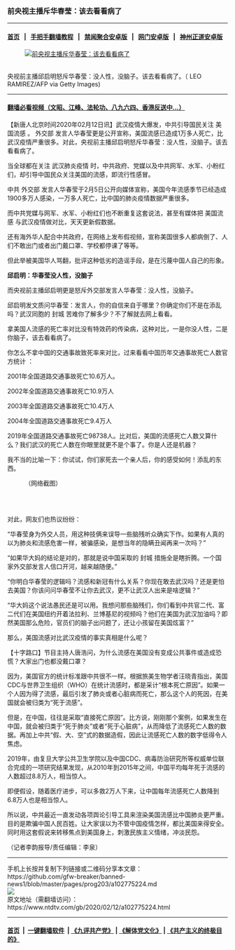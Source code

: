 ### 前央视主播斥华春莹：该去看看病了
------------------------

#### [首页](https://github.com/gfw-breaker/banned-news1/blob/master/README.md) &nbsp;&nbsp;|&nbsp;&nbsp; [手把手翻墙教程](https://github.com/gfw-breaker/guides/wiki) &nbsp;&nbsp;|&nbsp;&nbsp; [禁闻聚合安卓版](https://github.com/gfw-breaker/bn-android) &nbsp;&nbsp;|&nbsp;&nbsp; [网门安卓版](https://github.com/oGate2/oGate) &nbsp;&nbsp;|&nbsp;&nbsp; [神州正道安卓版](https://github.com/SzzdOgate/update) 



<div><div class="featured_image">
 <a href="https://i.ntdtv.com/assets/uploads/2020/02/GettyImages-1152253882.jpg" target="_blank">
  <figure>
   <img alt="前央视主播斥华春莹：该去看看病了" src="https://i.ntdtv.com/assets/uploads/2020/02/GettyImages-1152253882-800x450.jpg"/>
  </figure><br/>
 </a>
 <span class="caption">
  央视前主播邱启明怒斥华春莹：没人性，没脑子。该去看看病了。（ LEO RAMIREZ/AFP via Getty Images)
 </span>
</div>
</div><hr/>

#### [翻墙必看视频（文昭、江峰、法轮功、八九六四、香港反送中...）](http://167.172.214.107/home.html)

<div><div class="post_content" itemprop="articleBody">
 <p>
  【新唐人北京时间2020年02月12日讯】武汉疫情大爆发，中共引导国民关注
  <ok href="https://www.ntdtv.com/gb/美国流感.htm">
   美国流感
  </ok>
  。
  <ok href="https://www.ntdtv.com/gb/外交部.htm">
   外交部
  </ok>
  发言人华春莹更是公开宣称，美国流感已造成1万多人死亡，比武汉疫情严重很多。对此，央视前主播邱启明怒斥华春莹：没人性，没脑子。该去看看病了。
 </p>
 <p>
  当全球都在关注
  <ok href="https://www.ntdtv.com/gb/442749.htm">
   武汉肺炎疫情
  </ok>
  时，中共政府、党媒以及中共网军、水军、小粉红们，却引导中国民众关注美国的流感，即流行性感冒。
 </p>
 <p>
  中共
  <ok href="https://www.ntdtv.com/gb/外交部.htm">
   外交部
  </ok>
  发言人华春莹于2月5日公开向媒体宣称，美国今年流感季节已经造成1900多万人感染，一万多人死亡，比中国的肺炎疫情数据严重很多。
 </p>
 <p>
  而中共党媒与网军、水军、小粉红们也不断重复这套说法，甚至有媒体把
  <ok href="https://www.ntdtv.com/gb/美国流感.htm">
   美国流感
  </ok>
  与武汉疫情做对比，天天更新假数据。
 </p>
 <p>
  还有海外华人配合中共政府，在网络上发布假视频，宣称美国很多人都病倒了、人们不敢出门或者出门戴口罩、学校都停课了等等。
 </p>
 <p>
  但此举被美国华人骂翻，批评这种低劣的造谣手段，是在污蔑中国人自己的形象。
 </p>
 <p>
  <strong>
   邱启明：华春莹没人性，没脑子
  </strong>
 </p>
 <p>
  而央视前主播邱启明更是怒斥外交部发言人华春莹：没人性，没脑子。
 </p>
 <p>
  邱启明发文质问华春莹：发言人，你的自信来自于哪里？你确定你们不是在添乱吗？武汉同胞的
  <ok href="https://www.ntdtv.com/gb/封城.htm">
   封城
  </ok>
  苦难你了解多少？不了解就去网上看看。
 </p>
 <p>
  拿美国人流感的死亡率对比没有特效药的传染病，这种对比，一是你没人性，二是你脑子，该去看看病了。
 </p>
 <p>
  你怎么不拿中国的交通事故致死率来对比，过来看看中国历年交通事故死亡人数官方统计 ：
 </p>
 <p>
  2001年全国道路交通事故死亡10.6万人。
 </p>
 <p>
  2002年全国道路交通事故死亡10.9万人
 </p>
 <p>
  2003年全国道路交通事故死亡10.4万人
 </p>
 <p>
  2004年全国道路交通事故死亡9.4万人
 </p>
 <p>
  2019年全国道路交通事故死亡98738人。比对后，美国的流感死亡人数又算什么？我们武汉的死亡人数在你眼里就更不是个事了。你是人还是机器？
 </p>
 <p>
  我不当的比喻一下：你试试，你们家死去一个亲人后，你的感受如何！添乱的东西。
 </p>
 <figure class="wp-caption alignnone" id="attachment_102775239" style="width: 600px">
  <ok href="https://i.ntdtv.com/assets/uploads/2020/02/EQfM1VlUcAAHgFx.jpg">
   <img alt="" class="size-medium wp-image-102775239" src="https://i.ntdtv.com/assets/uploads/2020/02/EQfM1VlUcAAHgFx-600x1539.jpg"/>
  </ok>
  <br/><figcaption class="wp-caption-text">
   （网络截图）
  </figcaption><br/>
 </figure><br/>
 <p>
  对此，网友们也热议纷纷：
 </p>
 <p>
  “华春莹身为外交人员，用这种技俩来误导一些脑残听众确实下作。如果有人真的以为肺炎和流感危害一样，被骗感染，是想当年的隐瞒丑闻再来一次吗？”
 </p>
 <p>
  “如果华大妈的结论是对的，那就是说中国采取的
  <ok href="https://www.ntdtv.com/gb/封城.htm">
   封城
  </ok>
  措施全是瞎折腾。一个国家外交部发言人信口开河，越来越随便。”
 </p>
 <p>
  “你明白华春莹的逻辑吗？流感和新冠有什么关系？你现在敢去武汉吗？还是更怕去美国？你该问问华春莹不让你去武汉，更不让武汉人出来是啥逻辑？”
 </p>
 <p>
  “华大妈这个说法愚民还是可以用。我想问那些脑残们，你们看到中共官二代、富二代们在美国纽约开着法拉利、兰博基尼的视频吗？他们在美国为武汉加油吗？即然美国那么危险，官员们的脑子出问题了，还让小孩留在美国炫富？”
 </p>
 <p>
  那么，美国流感对比武汉疫情的事实真相是什么呢？
 </p>
 <p>
  【十字路口】节目主持人唐浩问，为什么流感在美国没有变成公共事件或造成恐慌？大家出门也都没戴口罩？
 </p>
 <p>
  因为，美国官方的统计标准跟中共很不一样。根据旅美生物学者汪晓青指出，美国CDC与世界卫生组织（WHO）在统计流感时，都是采计“根本死亡原因”。如果一个人因为得了流感，最后引发了肺炎或者心脏病而死亡，那么这个人的死因，在美国就会被归类为“死于流感”。
 </p>
 <p>
  但是，在中国，往往是采取“直接死亡原因”。比方说，刚刚那个案例，如果发生在中国，就会被归类于“死于肺炎”或者“死于心脏病”，从而降低了流感死亡人数的数据。再加上中共“假、大、空”式的数据造假，因此让流感死亡人数的数字低得令人焦虑。
 </p>
 <p>
  2019年，由复旦大学公共卫生学院以及中国CDC、病毒防治研究所等权威单位联合完成的一项研究结果发现，从2010年到2015年之间，中国平均每年死于流感的人数超过8.8万人，相当惊人。
 </p>
 <p>
  即便假设，随着医疗进步，可以多救2万人下来，让中国每年流感死亡人数降到6.8万人也是相当惊人。
 </p>
 <p>
  所以说，中共最近一直发动各项舆论引导工具来渲染美国流感比中国肺炎更严重。目的是欺骗中国人民百姓。让大家误以为不管中国疫情怎样，都比美国来得安全。同时用这套假说来转移焦点到美国身上，刺激民族主义情绪，冲淡民怨。
 </p>
 <p>
  （记者李韵报导/责任编辑：李泉）
 </p>
 <div class="single_ad">
 </div>
</div>
</div>
<hr/>
手机上长按并复制下列链接或二维码分享本文章：<br/>
https://github.com/gfw-breaker/banned-news1/blob/master/pages/prog203/a102775224.md <br/>
<a href='https://github.com/gfw-breaker/banned-news1/blob/master/pages/prog203/a102775224.md'><img src='https://github.com/gfw-breaker/banned-news1/blob/master/pages/prog203/a102775224.md.png'/></a> <br/>
原文地址（需翻墙访问）：https://www.ntdtv.com/gb/2020/02/12/a102775224.html


------------------------
#### [首页](https://github.com/gfw-breaker/banned-news1/blob/master/README.md) &nbsp;|&nbsp; [一键翻墙软件](https://github.com/gfw-breaker/nogfw/blob/master/README.md) &nbsp;| [《九评共产党》](https://github.com/gfw-breaker/9ping.md/blob/master/README.md#九评之一评共产党是什么) | [《解体党文化》](https://github.com/gfw-breaker/jtdwh.md/blob/master/README.md) | [《共产主义的终极目的》](https://github.com/gfw-breaker/gczydzjmd.md/blob/master/README.md)


<img src='http://gfw-breaker.win/banned-news/pages/prog203/a102775224.md' width='0px' height='0px'/>